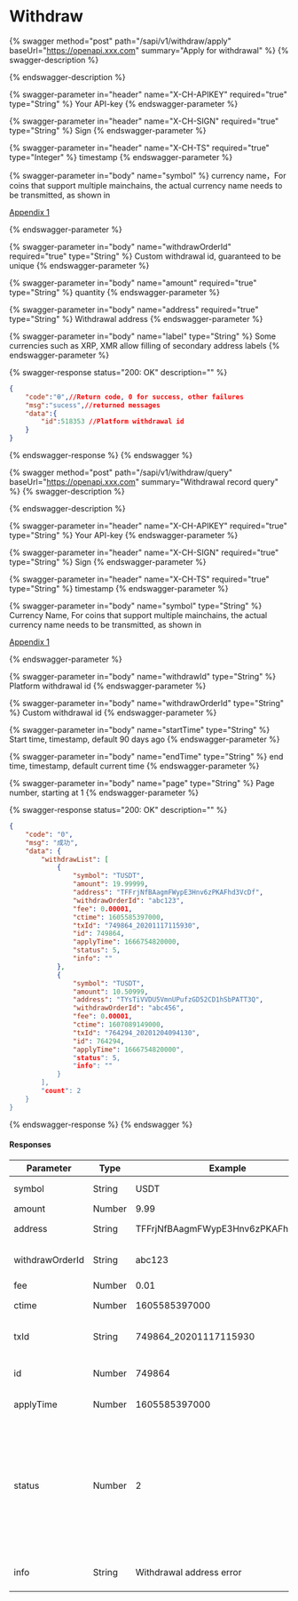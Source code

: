 # Withdraw

{% swagger method="post" path="/sapi/v1/withdraw/apply" baseUrl="https://openapi.xxx.com" summary="Apply for withdrawal" %}
{% swagger-description %}

{% endswagger-description %}

{% swagger-parameter in="header" name="X-CH-APIKEY" required="true" type="String" %}
Your API-key
{% endswagger-parameter %}

{% swagger-parameter in="header" name="X-CH-SIGN" required="true" type="String" %}
Sign
{% endswagger-parameter %}

{% swagger-parameter in="header" name="X-CH-TS" required="true" type="Integer" %}
timestamp
{% endswagger-parameter %}

{% swagger-parameter in="body" name="symbol" %}
currency name，For coins that support multiple mainchains, the actual currency name needs to be transmitted, as shown in 

[Appendix 1](appendix-1.md)


{% endswagger-parameter %}

{% swagger-parameter in="body" name="withdrawOrderId" required="true" type="String" %}
Custom withdrawal id, guaranteed to be unique
{% endswagger-parameter %}

{% swagger-parameter in="body" name="amount" required="true" type="String" %}
quantity
{% endswagger-parameter %}

{% swagger-parameter in="body" name="address" required="true" type="String" %}
Withdrawal address
{% endswagger-parameter %}

{% swagger-parameter in="body" name="label" type="String" %}
Some currencies such as XRP, XMR allow filling of secondary address labels
{% endswagger-parameter %}

{% swagger-response status="200: OK" description="" %}
```json
{
    "code":"Ѳ",//Return code, 0 for success, other failures
    "msg":"sucess",//returned messages
    "data":{
        "id":518353 //Platform withdrawal id
    }
}
```
{% endswagger-response %}
{% endswagger %}

{% swagger method="post" path="/sapi/v1/withdraw/query" baseUrl="https://openapi.xxx.com" summary="Withdrawal record query" %}
{% swagger-description %}

{% endswagger-description %}

{% swagger-parameter in="header" name="X-CH-APIKEY" required="true" type="String" %}
Your API-key
{% endswagger-parameter %}

{% swagger-parameter in="header" name="X-CH-SIGN" required="true" type="String" %}
Sign
{% endswagger-parameter %}

{% swagger-parameter in="header" name="X-CH-TS" required="true" type="String" %}
timestamp
{% endswagger-parameter %}

{% swagger-parameter in="body" name="symbol" type="String" %}
Currency Name, For coins that support multiple mainchains, the actual currency name needs to be transmitted, as shown in 

[Appendix 1](appendix-1.md)


{% endswagger-parameter %}

{% swagger-parameter in="body" name="withdrawId" type="String" %}
Platform withdrawal id
{% endswagger-parameter %}

{% swagger-parameter in="body" name="withdrawOrderId" type="String" %}
Custom withdrawal id
{% endswagger-parameter %}

{% swagger-parameter in="body" name="startTime" type="String" %}
Start time, timestamp, default 90 days ago
{% endswagger-parameter %}

{% swagger-parameter in="body" name="endTime" type="String" %}
end time, timestamp, default current time
{% endswagger-parameter %}

{% swagger-parameter in="body" name="page" type="String" %}
Page number, starting at 1
{% endswagger-parameter %}

{% swagger-response status="200: OK" description="" %}
```json
{
    "code": "0",
    "msg": "成功",
    "data": {
        "withdrawList": [
            {
                "symbol": "TUSDT",
                "amount": 19.99999,
                "address": "TFFrjNfBAagmFWypE3Hnv6zPKAFhd3VcDf",
                "withdrawOrderId": "abc123",
                "fee": 0.00001,
                "ctime": 1605585397000,
                "txId": "749864_20201117115930",
                "id": 749864,
                "applyTime": 1666754820000,
                "status": 5,
                "info": ""
            },
            {
                "symbol": "TUSDT",
                "amount": 10.50999,
                "address": "TYsTiVVDU5VmnUPufzGD52CD1hSbPATT3Q",
                "withdrawOrderId": "abc456",
                "fee": 0.00001,
                "ctime": 1607089149000,
                "txId": "764294_20201204094130",
                "id": 764294,
                "applyTime": 1666754820000",
                "status": 5,
                "info": ""
            }
        ],
        "count": 2
    }
}
```
{% endswagger-response %}
{% endswagger %}

#### Responses

| Parameter       | Type   | Example                            | Remark                                                                                                                |
| --------------- | ------ | ---------------------------------- | --------------------------------------------------------------------------------------------------------------------- |
| symbol          | String | USDT                               | Withdrawal currency                                                                                                   |
| amount          | Number | 9.99                               | quantity                                                                                                              |
| address         | String | TFFrjNfBAagmFWypE3Hnv6zPKAFhd3VcDf | Withdrawal address                                                                                                    |
| withdrawOrderId | String | abc123                             | Custom withdrawal id                                                                                                  |
| fee             | Number | 0.01                               | fee                                                                                                                   |
| ctime           | Number | 1605585397000                      | creation time                                                                                                         |
| txId            | String | 749864\_20201117115930             | Withdrawal transaction id                                                                                             |
| id              | Number | 749864                             | Platform withdrawal id                                                                                                |
| applyTime       | Number | 1605585397000                      | On-chain time                                                                                                         |
| status          | Number | 2                                  | Withdrawal status, 0-unapproved, 1-approved, 2-approved rejected, 3-payment, 4-payment failed, 5-completed, 6-revoked |
| info            | String | Withdrawal address error           | Review rejection reasons                                                                                              |
